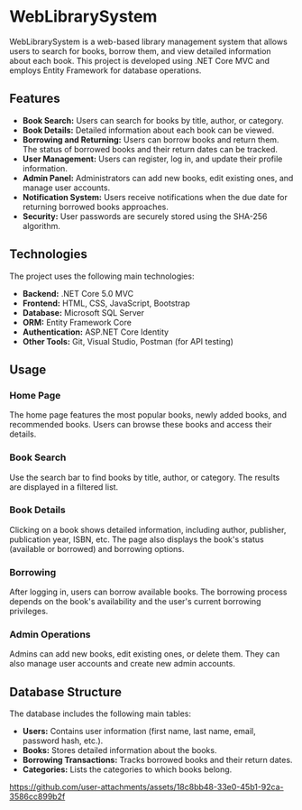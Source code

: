 # WebLibrarySystem

WebLibrarySystem is a web-based library management system that allows users to search for books, borrow them, and view detailed information about each book. This project is developed using .NET Core MVC and employs Entity Framework for database operations.

## Features

- **Book Search:** Users can search for books by title, author, or category.
- **Book Details:** Detailed information about each book can be viewed.
- **Borrowing and Returning:** Users can borrow books and return them. The status of borrowed books and their return dates can be tracked.
- **User Management:** Users can register, log in, and update their profile information.
- **Admin Panel:** Administrators can add new books, edit existing ones, and manage user accounts.
- **Notification System:** Users receive notifications when the due date for returning borrowed books approaches.
- **Security:** User passwords are securely stored using the SHA-256 algorithm.

## Technologies

The project uses the following main technologies:
- **Backend:** .NET Core 5.0 MVC
- **Frontend:** HTML, CSS, JavaScript, Bootstrap
- **Database:** Microsoft SQL Server
- **ORM:** Entity Framework Core
- **Authentication:** ASP.NET Core Identity
- **Other Tools:** Git, Visual Studio, Postman (for API testing)

## Usage

### Home Page

The home page features the most popular books, newly added books, and recommended books. Users can browse these books and access their details.

### Book Search

Use the search bar to find books by title, author, or category. The results are displayed in a filtered list.

### Book Details

Clicking on a book shows detailed information, including author, publisher, publication year, ISBN, etc. The page also displays the book's status (available or borrowed) and borrowing options.

### Borrowing

After logging in, users can borrow available books. The borrowing process depends on the book's availability and the user's current borrowing privileges.

### Admin Operations

Admins can add new books, edit existing ones, or delete them. They can also manage user accounts and create new admin accounts.

## Database Structure

The database includes the following main tables:

- **Users:** Contains user information (first name, last name, email, password hash, etc.).
- **Books:** Stores detailed information about the books.
- **Borrowing Transactions:** Tracks borrowed books and their return dates.
- **Categories:** Lists the categories to which books belong.


https://github.com/user-attachments/assets/18c8bb48-33e0-45b1-92ca-3586cc899b2f

